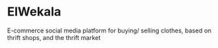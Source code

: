 # ElWekala
E-commerce social media platform for buying/ selling clothes, based on thrift shops, and the thrift market 

